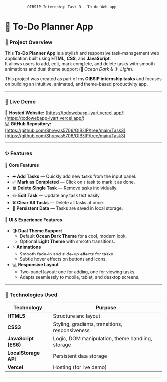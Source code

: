              OIBSIP Internship Task 3 - To do Web app



# 📝 To-Do Planner App

### 🌟 Project Overview
This **To-Do Planner App** is a stylish and responsive task-management web application built using **HTML**, **CSS**, and **JavaScript**.  
It allows users to add, edit, mark complete, and delete tasks with smooth animations and dual theme support (🌊 *Ocean Dark* & ☀️ *Light*).

This project was created as part of my **OIBSIP internship tasks** and focuses on building an intuitive, animated, and theme-based productivity app.

---

### 🚀 Live Demo
🔗 **Hosted Website:** [https://todowebapp-lyart.vercel.app/](https://todowebapp-lyart.vercel.app/)  
💻 **GitHub Repository:** [https://github.com/Shreyas5706/OIBSIP/tree/main/Task3](https://github.com/Shreyas5706/OIBSIP/tree/main/Task3)

---

### ✨ Features

#### 🧩 Core Features
- ➕ **Add Tasks** — Quickly add new tasks from the input panel.  
- ✅ **Mark as Completed** — Click on a task to mark it as done.  
- 🗑️ **Delete Single Task** — Remove tasks individually.  
- ✏️ **Edit Task** — Update any task text easily.  
- ❌ **Clear All Tasks** — Delete all tasks at once.  
- 🔄 **Persistent Data** — Tasks are saved in local storage.  

#### 🎨 UI & Experience Features
- 🌗 **Dual Theme Support**
  - Default **Ocean Dark Theme** for a cool, modern look.
  - Optional **Light Theme** with smooth transitions.
- ⚡ **Animations**
  - Smooth fade-in and slide-up effects for tasks.
  - Subtle hover effects on buttons and icons.
- 💻 **Responsive Layout**
  - Two-panel layout: one for adding, one for viewing tasks.
  - Adapts seamlessly to mobile, tablet, and desktop screens.

---

### 🧠 Technologies Used
| Technology | Purpose |
|-------------|----------|
| **HTML5** | Structure and layout |
| **CSS3** | Styling, gradients, transitions, responsiveness |
| **JavaScript (ES6)** | Logic, DOM manipulation, theme handling, storage |
| **LocalStorage API** | Persistent data storage |
| **Vercel** | Hosting (for live demo) |

---
